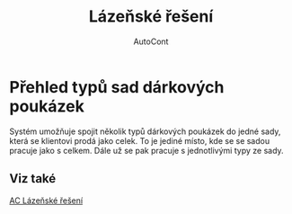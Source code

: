 ﻿---
    title: "Lázeňské řešení"
    author: AutoCont
    ms.date: 04/30/2018
    ms.topic: article
    ms.prod: dynamics-nav-2017
    ms.contentlocale: cs-cz
    ms.lasthandoff: 04/30/2018
---

# Přehled typů sad dárkových poukázek

Systém umožňuje spojit několik typů dárkových poukázek do jedné sady, která se klientovi prodá jako celek. To je jediné místo, kde se se sadou pracuje jako s celkem. Dále už se pak pracuje s jednotlivými typy ze sady. 


## <a name="see-also"></a>Viz také
[AC Lázeňské řešení](ac-spa-solution.md)